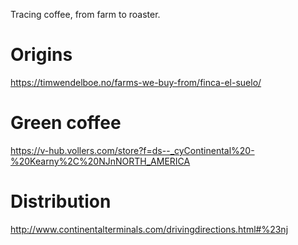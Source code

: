 Tracing coffee, from farm to roaster.

# Origins

https://timwendelboe.no/farms-we-buy-from/finca-el-suelo/

# Green coffee

https://v-hub.vollers.com/store?f=ds--_cyContinental%20-%20Kearny%2C%20NJnNORTH_AMERICA

# Distribution

http://www.continentalterminals.com/drivingdirections.html#%23nj
